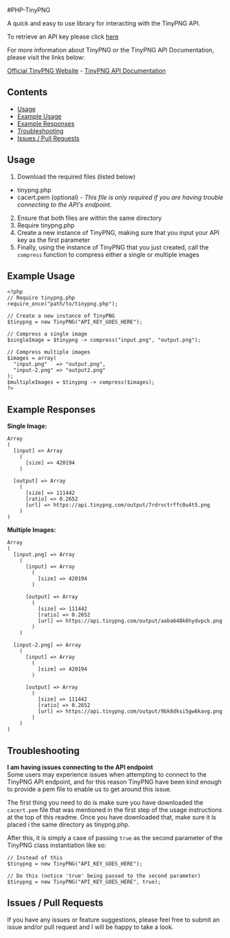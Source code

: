 #PHP-TinyPNG

A quick and easy to use library for interacting with the TinyPNG API.

To retrieve an API key please click [here](https://tinypng.com/developers)

For more information about TinyPNG or the TinyPNG API Documentation, please visit the links below:

[Official TinyPNG Website](https://tinypng.com/) - 
[TinyPNG API Documentation](https://tinypng.com/developers/reference)

## Contents

- [Usage](#usage)
- [Example Usage](#example-usage)
- [Example Responses](#example-responses)
- [Troubleshooting](#troubleshooting)
- [Issues / Pull Requests](#issues--pull-requests)

## Usage

1. Download the required files (listed below)
  - tinypng.php
  - cacert.pem (optional) - *This file is only required if you are having trouble connecting to the API's endpoint.*
2. Ensure that both files are within the same directory
3. Require tinypng.php
4. Create a new instance of TinyPNG, making sure that you input your API key as the first parameter
5. Finally, using the instance of TinyPNG that you just created, call the `compress` function to compress either a single or multiple images

## Example Usage

    <?php
    // Require tinypng.php
    require_once("path/to/tinypng.php");
    
    // Create a new instance of TinyPNG
    $tinypng = new TinyPNG("API_KEY_GOES_HERE");
    
    // Compress a single image
    $singleImage = $tinypng -> compress("input.png", "output.png");

    // Compress multiple images
    $images = array(
      "input.png"   => "output.png",
      "input-2.png" => "output2.png"
    );
    $multipleImages = $tinypng -> compress($images);
    ?>

## Example Responses

**Single Image:**

    Array
    (
      [input] => Array
        (
          [size] => 420194
        )
    
      [output] => Array
        (
          [size] => 111442
          [ratio] => 0.2652
          [url] => https://api.tinypng.com/output/7rdrvctrffc0u4t5.png
        )
    )

**Multiple Images:**

    Array
    (
      [input.png] => Array
        (
          [input] => Array
            (
              [size] => 420194
            )

          [output] => Array
            (
              [size] => 111442
              [ratio] => 0.2652
              [url] => https://api.tinypng.com/output/aaba648k6hydvpck.png
            )
        )

      [input-2.png] => Array
        (
          [input] => Array
            (
              [size] => 420194
            )

          [output] => Array
            (
              [size] => 111442
              [ratio] => 0.2652
              [url] => https://api.tinypng.com/output/9bk8dksi5gw6kavg.png
            )
        )
    )

## Troubleshooting

**I am having issues connecting to the API endpoint**  
Some users may experience issues when attempting to connect to the TinyPNG API endpoint, and for this reason TinyPNG have been kind enough to provide a pem file to enable us to get around this issue.

The first thing you need to do is make sure you have downloaded the `cacert.pem` file that was mentioned in the first step of the usage instructions at the top of this readme. Once you have downloaded that, make sure it is placed i the same directory as tinypng.php.

After this, it is simply a case of passing `true` as the second parameter of the TinyPNG class instantiation like so:

    // Instead of this
    $tinypng = new TinyPNG("API_KEY_GOES_HERE");

    // Do this (notice 'true' being passed to the second parameter)
    $tinypng = new TinyPNG("API_KEY_GOES_HERE", true);

## Issues / Pull Requests

If you have any issues or feature suggestions, please feel free to submit an issue and/or pull request and I will be happy to take a look.